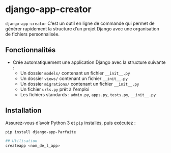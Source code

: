 # django-app-creator

`django-app-creator` C’est un outil en ligne de commande qui permet de générer rapidement la structure d’un projet Django avec une organisation de fichiers personnalisée.
##  Fonctionnalités

- Crée automatiquement une application Django avec la structure suivante :
  - Un dossier `models/` contenant un fichier `__init__.py`
  - Un dossier `views/` contenant un fichier `__init__.py`
  - Un dossier `migrations/` contenant un fichier `__init__.py`
  - Un fichier `urls.py` prêt à l'emploi
  - Les fichiers standards : `admin.py`, `apps.py`, `tests.py`, `__init__.py`

##  Installation

Assurez-vous d’avoir Python 3 et `pip` installés, puis exécutez :

```bash
pip install django-app-Parfaite

## Utilisation
createapp <nom_de_l_app>